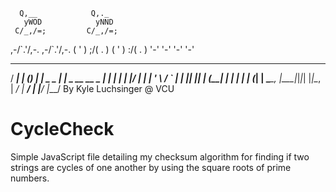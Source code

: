       Q,__            Q,._
       yWOD            yNND
     C/_,/=;         C/_,/=;
   ,-/\`.\'/,-.     ,-/\`.\'/,-.
  ( ' ) ;/( . )   ( ' ) :/( . )
   '-'     '-'     '-'     '-'
   _____           _ _
  / ____|         | (_)
 | |    _   _  ___| |_ _ __   __ _
 | |   | | | |/ __| | | '_ \ / _` |
 | |___| |_| | (__| | | | | | (_| |
  \_____\__, |\___|_|_|_| |_|\__, |
         __/ |                __/ |
        |___/                |___/
By Kyle Luchsinger @ VCU

# CycleCheck
Simple JavaScript file detailing my checksum algorithm for finding if two strings are cycles of one another by using the square roots of prime numbers.
